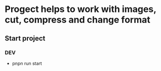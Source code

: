 # Progect helps to work with images, cut, compress and change format

## Start project

### DEV
- pnpn run start
